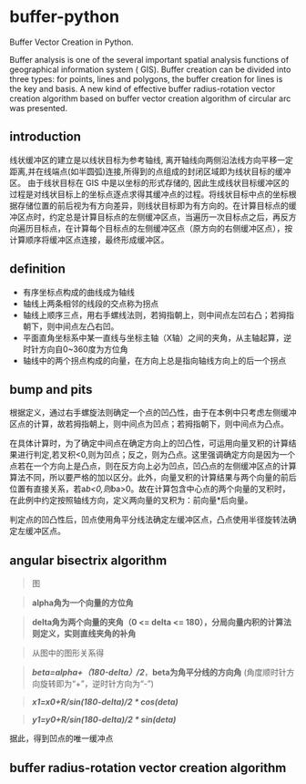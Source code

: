 # buffer-python
Buffer Vector Creation in Python.
 
Buffer analysis is one of the several important spatial analysis functions of geographical information system ( GIS). Buffer creation can be divided into three types: for points, lines and polygons, the buffer creation for lines is the key and basis. A new kind of effective buffer radius-rotation vector creation algorithm based on buffer vector creation algorithm of circular arc was presented.

## introduction
线状缓冲区的建立是以线状目标为参考轴线, 离开轴线向两侧沿法线方向平移一定距离,并在线端点(如半圆弧)连接,所得到的点组成的封闭区域即为线状目标的缓冲区。 由于线状目标在 GIS 中是以坐标的形式存储的, 因此生成线状目标缓冲区的过程是对线状目标上的坐标点逐点求得其缓冲点的过程。将线状目标中点的坐标根据存储位置的前后视为有方向差异，则线状目标即为有方向的。在计算目标点的缓冲区点时，约定总是计算目标点的左侧缓冲区点，当遍历一次目标点之后，再反方向遍历目标点，在计算每个目标点的左侧缓冲区点（原方向的右侧缓冲区点），按计算顺序将缓冲区点连接，最终形成缓冲区。

## definition
  * 有序坐标点构成的曲线成为轴线
  * 轴线上两条相邻的线段的交点称为拐点
  * 轴线上顺序三点，用右手螺线法则，若拇指朝上，则中间点左凹右凸；若拇指朝下，则中间点左凸右凹。
  * 平面直角坐标系中某一直线与坐标主轴（X轴）之间的夹角，从主轴起算，逆时针方向自0~360度为方位角
  * 轴线中的两个拐点构成的向量，在方向上总是指向轴线方向上的后一个拐点

## bump and pits
根据定义，通过右手螺旋法则确定一个点的凹凸性，由于在本例中只考虑左侧缓冲区点的计算，故若拇指朝上，则中间点为凹点；若拇指朝下，则中间点为凸点。

在具体计算时，为了确定中间点在确定方向上的凹凸性，可运用向量叉积的计算结果进行判定,若叉积<0,则为凹点；反之，则为凸点。这里强调确定方向是因为一个点若在一个方向上是凸点，则在反方向上必为凹点，凹凸点的左侧缓冲区点的计算算法不同，所以要严格的加以区分。此外，向量叉积的计算结果与两个向量的前后位置有直接关系，若a*b<0,则b*a>0。故在计算包含中心点的两个向量的叉积时，在此例中约定按照轴线方向，定义两向量的叉积为：前向量*后向量。

判定点的凹凸性后，凹点使用角平分线法确定左缓冲区点，凸点使用半径旋转法确定左缓冲区点。

## angular bisectrix algorithm
> 图

> **alpha角为一个向量的方位角**

> **delta角为两个向量的夹角（0 <= delta <= 180），分局向量内积的计算法则定义，实则直线夹角的补角**

> 从图中的图形关系得

> ***beta=alpha+（180-delta）/2***，**beta为角平分线的方向角** (角度顺时针方向旋转即为“+”，逆时针方向为“-”)

>***x1=x0+R/sin(180-delta)/2 * cos(deta)***

>***y1=y0+R/sin(180-delta)/2 * sin(deta)***

据此，得到凹点的唯一缓冲点

## buffer radius-rotation vector creation algorithm



